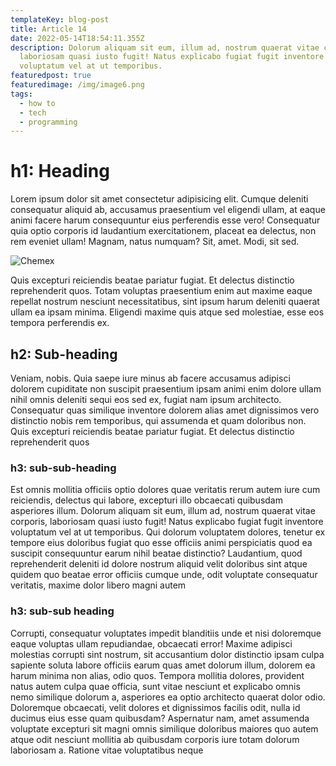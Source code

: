 ```yaml
---
templateKey: blog-post
title: Article 14
date: 2022-05-14T18:54:11.355Z
description: Dolorum aliquam sit eum, illum ad, nostrum quaerat vitae corporis,
  laboriosam quasi iusto fugit! Natus explicabo fugiat fugit inventore
  voluptatum vel at ut temporibus.
featuredpost: true
featuredimage: /img/image6.png
tags:
  - how to
  - tech
  - programming
---
```


# h1: Heading

Lorem ipsum dolor sit amet consectetur adipisicing elit. Cumque deleniti consequatur aliquid ab, accusamus praesentium vel eligendi ullam, at eaque animi facere harum consequuntur eius perferendis esse vero! Consequatur quia optio corporis id laudantium exercitationem, placeat ea delectus, non rem eveniet ullam! Magnam, natus numquam? Sit, amet. Modi, sit sed.

![Chemex](/img/chemex.jpg)

Quis excepturi reiciendis beatae pariatur fugiat. Et delectus distinctio reprehenderit quos. Totam voluptas praesentium enim aut maxime eaque repellat nostrum nesciunt necessitatibus, sint ipsum harum deleniti quaerat ullam ea ipsam minima. Eligendi maxime quis atque sed molestiae, esse eos tempora perferendis ex.

## h2: Sub-heading

Veniam, nobis. Quia saepe iure minus ab facere accusamus adipisci dolorem cupiditate non suscipit praesentium ipsam animi enim dolore ullam nihil omnis deleniti sequi eos sed ex, fugiat nam ipsum architecto. Consequatur quas similique inventore dolorem alias amet dignissimos vero distinctio nobis rem temporibus, qui assumenda et quam doloribus non. Quis excepturi reiciendis beatae pariatur fugiat. Et delectus distinctio reprehenderit quos

### h3: sub-sub-heading

Est omnis mollitia officiis optio dolores quae veritatis rerum autem iure cum reiciendis, delectus qui labore, excepturi illo obcaecati quibusdam asperiores illum. Dolorum aliquam sit eum, illum ad, nostrum quaerat vitae corporis, laboriosam quasi iusto fugit! Natus explicabo fugiat fugit inventore voluptatum vel at ut temporibus. Qui dolorum voluptatem dolores, tenetur ex tempore eius doloribus fugiat quo esse officiis animi perspiciatis quod ea suscipit consequuntur earum nihil beatae distinctio? Laudantium, quod reprehenderit deleniti id dolore nostrum aliquid velit doloribus sint atque quidem quo beatae error officiis cumque unde, odit voluptate consequatur veritatis, maxime dolor libero magni autem

### h3: sub-sub heading

Corrupti, consequatur voluptates impedit blanditiis unde et nisi doloremque eaque voluptas ullam repudiandae, obcaecati error! Maxime adipisci molestias corrupti sint nostrum, sit accusantium dolor distinctio ipsam culpa sapiente soluta labore officiis earum quas amet dolorum illum, dolorem ea harum minima non alias, odio quos. Tempora mollitia dolores, provident natus autem culpa quae officia, sunt vitae nesciunt et explicabo omnis nemo similique dolorum a, asperiores ea optio architecto quaerat dolor odio. Doloremque obcaecati, velit dolores et dignissimos facilis odit, nulla id ducimus eius esse quam quibusdam? Aspernatur nam, amet assumenda voluptate excepturi sit magni omnis similique doloribus maiores quo autem atque odit nesciunt mollitia ab quibusdam corporis iure totam dolorum laboriosam a. Ratione vitae voluptatibus neque